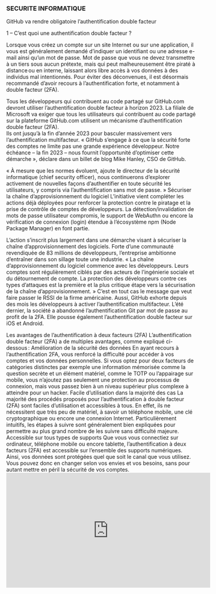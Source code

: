 ### SECURITE INFORMATIQUE

GitHub va rendre obligatoire l’authentification double facteur


1 – C’est quoi une authentification double facteur ?

Lorsque vous créez un compte sur un site Internet ou sur une application, il vous est généralement demandé d’indiquer un identifiant ou une adresse e-mail ainsi qu’un mot de passe. Mot de passe que vous ne devez transmettre à un tiers sous aucun prétexte, mais qui peut malheureusement être piraté à distance ou en interne, laissant alors libre accès à vos données à des individus mal intentionnés. Pour éviter des déconvenues, il est désormais recommandé d’avoir recours à l’authentification forte, et notamment à double facteur (2FA).

Tous les développeurs qui contribuent au code partagé sur GitHub.com devront utiliser l’authentification double facteur à horizon 2023.
La filiale de Microsoft va exiger que tous les utilisateurs qui contribuent au code partagé sur la plateforme GitHub.com utilisent un mécanisme d’authentification double facteur (2FA).<br>
Ils ont jusqu’à la fin d’année 2023 pour basculer massivement vers l’authentification multifacteur. « GitHub s’engage à ce que la sécurité forte des comptes ne limite pas une grande expérience développeur. Notre échéance – la fin 2023 – nous fournit l’opportunité d’optimiser cette démarche », déclare dans un billet de blog Mike Hanley, CSO de GitHub.

« À mesure que les normes évoluent, ajoute le directeur de la sécurité informatique (chief security officer), nous continuerons d’explorer activement de nouvelles façons d’authentifier en toute sécurité les utilisateurs, y compris via l’authentification sans mot de passe. »
Sécuriser la chaîne d’approvisionnement du logiciel
L’initiative vient compléter les actions déjà déployées pour renforcer la protection contre le piratage et la prise de contrôle de comptes de développeurs. La détection/invalidation de mots de passe utilisateur compromis, le support de WebAuthn ou encore la vérification de connexion (login) étendue à l’écosystème npm (Node Package Manager) en font partie.

L’action s’inscrit plus largement dans une démarche visant à sécuriser la chaîne d’approvisionnement des logiciels. Forte d’une communauté revendiquée de 83 millions de développeurs, l’entreprise ambitionne d’entraîner dans son sillage toute une industrie.
« La chaîne d’approvisionnement du logiciel commence avec les développeurs. Leurs comptes sont régulièrement ciblés par des acteurs de l’ingénierie sociale et du détournement de compte. La protection des développeurs contre ces types d’attaques est la première et la plus critique étape vers la sécurisation de la chaîne d’approvisionnement. » C’est en tout cas le message que veut faire passer le RSSI de la firme américaine.
Aussi, GitHub exhorte depuis des mois les développeurs à activer l’authentification multifacteur. L’été dernier, la société a abandonné l’authentification Git par mot de passe au profit de la 2FA. Elle pousse également l’authentification double facteur sur iOS et Android.
<div style="test-align:justify">
Les avantages de l’authentification à deux facteurs (2FA) 
L’authentification double facteur (2FA) a de multiples avantages, comme expliqué ci-dessous : 
Amélioration de la sécurité des données
En ayant recours à l’authentification 2FA, vous renforcé la difficulté pour accéder à vos comptes et vos données personnelles. Si vous optez pour deux facteurs de catégories distinctes par exemple une information mémorisée comme la question secrète et un élément matériel, comme le TOTP ou l’appairage sur mobile, vous n’ajoutez pas seulement une protection au processus de connexion, mais vous passez bien à un niveau supérieur plus complexe à atteindre pour un hacker. 
Facile d’utilisation dans la majorité des cas 
La majorité des procédés proposés pour l’authentification à double facteur (2FA) sont faciles d’utilisation et accessibles à tous. En effet, ils ne nécessitent que très peu de matériel, à savoir un téléphone mobile, une clé cryptographique ou encore une connexion Internet. Particulièrement intuitifs, les étapes à suivre sont généralement bien expliquées pour permettre au plus grand nombre de les suivre sans difficulté majeure. 
Accessible sur tous types de supports 
Que vous vous connectiez sur ordinateur, téléphone mobile ou encore tablette, l’authentification à deux facteurs (2FA) est accessible sur l’ensemble des supports numériques. Ainsi, vos données sont protégées quel que soit le canal que vous utilisez. Vous pouvez donc en changer selon vos envies et vos besoins, sans pour autant mettre en péril la sécurité de vos comptes. 
<iframe width="542" height="305" src="https://www.youtube.com/embed/wQGWJFkTBzM" title="Comment activer l’authentification à double facteur sur une boite mail Gandi Roundcube ?" frameborder="0" allow="accelerometer; autoplay; clipboard-write; encrypted-media; gyroscope; picture-in-picture" allowfullscreen></iframe></div>
